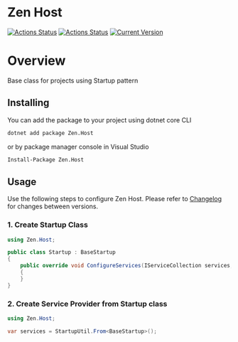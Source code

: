 # Zen Host
[![Actions Status](https://github.com/WajahatAliAbid/zen-host/workflows/.NET%20Core%20Build/badge.svg?branch=main)](https://github.com/WajahatAliAbid/zen-host/actions) [![Actions Status](https://github.com/WajahatAliAbid/zen-host/workflows/.NET%20Core%20Publish/badge.svg)](https://github.com/WajahatAliAbid/zen-host/actions) [![Current Version](https://img.shields.io/badge/Version-1.0.0-brightgreen?logo=nuget&labelColor=30363D)](./CHANGELOG.md#100---2021-10-07)

# Overview
Base class for projects using Startup pattern

## Installing
You can add the package to your project using dotnet core CLI
```bash
dotnet add package Zen.Host
```
or by package manager console in Visual Studio
```bash
Install-Package Zen.Host
```

## Usage
Use the following steps to configure Zen Host. Please refer to [Changelog](./CHANGELOG.md) for changes between versions.

### 1. Create Startup Class
```csharp
using Zen.Host;

public class Startup : BaseStartup
{
    public override void ConfigureServices(IServiceCollection services, IConfigurationRoot configuration)
    {
    }
}
```

### 2. Create Service Provider from Startup class
```csharp
using Zen.Host;

var services = StartupUtil.From<BaseStartup>();
```